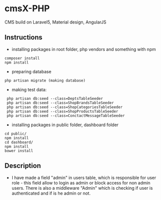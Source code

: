 # cmsX-PHP
CMS build on Laravel5, Material design, AngularJS
## Instructions
- installing packages in root folder, php vendors and something with npm
```
composer install
npm install
```
- preparing database
```
php artisan migrate (making database)
```
- making test data:
```
 php artisan db:seed --class=DeptsTableSeeder 
 php artisan db:seed --class=ShopBrandsTableSeeder
 php artisan db:seed --class=ShopCategoriesTableSeeder
 php artisan db:seed --class=ShopProductsTableSeeder
 php artisan db:seed --class=ConctactMessageTableSeeder
```
- installing packages in public folder, dashboard folder
```
cd public/ 
npm install
cd dashboard/
npm install
bower install
```

## Description
- I have made a field "admin" in users table, which is responsible for user role - this field allow to login as admin or block access for non admin users. There is also a middleware "Admin" which is checking if user is authenticated and if is he admin or not.
